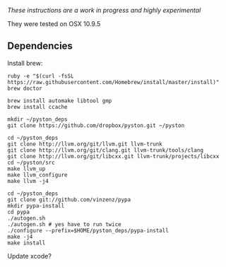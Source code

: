 *These instructions are a work in progress and highly experimental*

They were tested on OSX 10.9.5

## Dependencies

Install brew:
```
ruby -e "$(curl -fsSL https://raw.githubusercontent.com/Homebrew/install/master/install)"
brew doctor
```

```
brew install automake libtool gmp
brew install ccache
```

```
mkdir ~/pyston_deps
git clone https://github.com/dropbox/pyston.git ~/pyston
```

```
cd ~/pyston_deps
git clone http://llvm.org/git/llvm.git llvm-trunk
git clone http://llvm.org/git/clang.git llvm-trunk/tools/clang
git clone http://llvm.org/git/libcxx.git llvm-trunk/projects/libcxx
cd ~/pyston/src
make llvm_up
make llvm_configure
make llvm -j4
```

```
cd ~/pyston_deps
git clone git://github.com/vinzenz/pypa
mkdir pypa-install
cd pypa
./autogen.sh
./autogen.sh # yes have to run twice
./configure --prefix=$HOME/pyston_deps/pypa-install
make -j4
make install
```

Update xcode?

